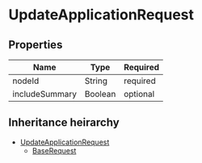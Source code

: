 

# UpdateApplicationRequest

## Properties

Name | Type | Required
-------- | -------- | --------
nodeId | String | required
includeSummary | Boolean | optional




## Inheritance heirarchy


* [UpdateApplicationRequest](UpdateApplicationRequest.md)
    * [BaseRequest](BaseRequest.md)
